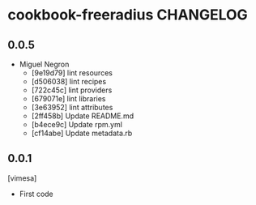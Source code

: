 cookbook-freeradius CHANGELOG
===============

## 0.0.5

  - Miguel Negron
    - [9e19d79] lint resources
    - [d506038] lint recipes
    - [722c45c] lint providers
    - [679071e] lint libraries
    - [3e63952] lint attributes
    - [2ff458b] Update README.md
    - [b4ece9c] Update rpm.yml
    - [cf14abe] Update metadata.rb

0.0.1
-----
[vimesa]
- First code
